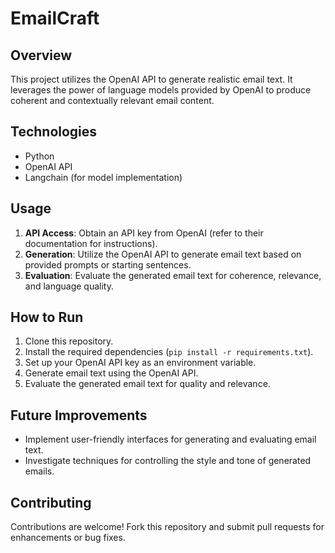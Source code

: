 # EmailCraft
## Overview
This project utilizes the OpenAI API to generate realistic email text. It leverages the power of language models provided by OpenAI to produce coherent and contextually relevant email content.

## Technologies
- Python
- OpenAI API
- Langchain (for model implementation)

## Usage
1. **API Access**: Obtain an API key from OpenAI (refer to their documentation for instructions).
2. **Generation**: Utilize the OpenAI API to generate email text based on provided prompts or starting sentences.
3. **Evaluation**: Evaluate the generated email text for coherence, relevance, and language quality.

## How to Run
1. Clone this repository.
2. Install the required dependencies (`pip install -r requirements.txt`).
3. Set up your OpenAI API key as an environment variable.
4. Generate email text using the OpenAI API.
5. Evaluate the generated email text for quality and relevance.

## Future Improvements
- Implement user-friendly interfaces for generating and evaluating email text.
- Investigate techniques for controlling the style and tone of generated emails.

## Contributing
Contributions are welcome! Fork this repository and submit pull requests for enhancements or bug fixes.

